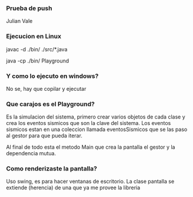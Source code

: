 ### Prueba de push

Julian
Vale

### Ejecucion en Linux

javac -d ./bin/ ./src/*.java

java -cp ./bin/ Playground

### Y como lo ejecuto en windows?

No se, hay que copilar y ejecutar

### Que carajos es el Playground?

Es la simulacion del sistema, primero crear varios objetos de cada clase y crea
los eventos sismicos que son la clave del sistema. Los eventos sismicos estan en una
coleccion llamada eventosSismicos que se las paso al gestor para que pueda iterar.

Al final de todo esta el metodo Main que crea la pantalla el gestor y la dependencia mutua.

### Como renderizaste la pantalla?

Uso swing, es para hacer ventanas de escritorio. La clase pantalla se extiende (herencia) de una
que ya me provee la libreria
